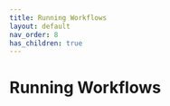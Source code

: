 ```yaml
---
title: Running Workflows
layout: default
nav_order: 8
has_children: true
---
```


# Running Workflows
